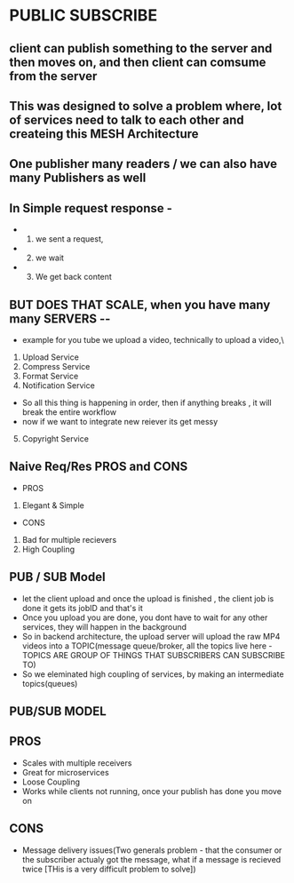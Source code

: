 # PUBLIC SUBSCRIBE
## client can publish something to the server and then moves on, and then client can comsume from the server
## This was designed to solve a problem where, lot of services need to talk to each other and createing this MESH Architecture 
## One publisher many readers / we can also have many Publishers as well  


## In Simple request response - 
- 1. we sent a request, 
- 2. we wait
- 3. We get back content

## BUT DOES THAT SCALE, when you have many many SERVERS --
- example for you tube we upload a video, technically to upload a video,\
1. Upload Service
2. Compress Service
3. Format Service
4. Notification Service

- So all this thing is happening in order, then if anything breaks , it will break the entire workflow
- now if we want to integrate new reiever its get messy
5. Copyright Service

## Naive Req/Res PROS and CONS
- PROS
1. Elegant & Simple

- CONS
1. Bad for multiple recievers
2. High Coupling 

## PUB / SUB Model
- let the client upload and once the upload is finished , the client job is done it gets its jobID and that's it
- Once you upload you are done, you dont have to wait for any other services, they will happen in the background
- So in backend architecture, the upload server will upload the raw MP4 videos into a TOPIC(message queue/broker, all the topics live here - TOPICS ARE GROUP OF THINGS THAT SUBSCRIBERS CAN SUBSCRIBE TO)
- So we eleminated high coupling of services, by making an intermediate topics(queues)

## PUB/SUB MODEL 
## PROS
- Scales with multiple receivers
- Great for microservices
- Loose Coupling
- Works while clients not running, once your publish has done you move on

## CONS
- Message delivery issues(Two generals problem - that the consumer or the subscriber actualy got the message, what if a message is recieved twice [THis is a very difficult problem to solve])